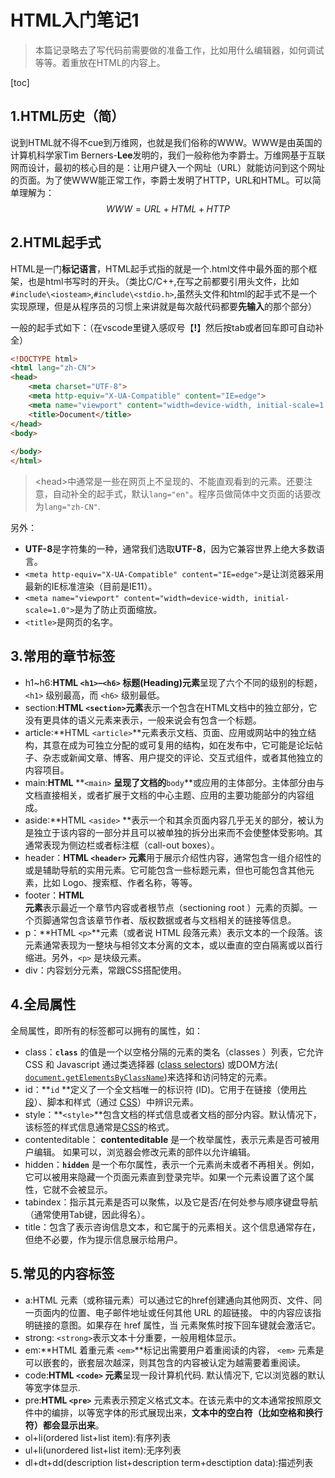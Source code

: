 # HTML入门笔记1

> 本篇记录略去了写代码前需要做的准备工作，比如用什么编辑器，如何调试等等。着重放在HTML的内容上。

[toc]

## 1.HTML历史（简）

​		说到HTML就不得不cue到万维网，也就是我们俗称的WWW。WWW是由英国的计算机科学家Tim Berners-**Lee**发明的，我们一般称他为李爵士。万维网基于互联网而设计，最初的核心目的是：让用户键入一个网址（URL）就能访问到这个网址的页面。为了使WWW能正常工作，李爵士发明了HTTP，URL和HTML。可以简单理解为：
$$
WWW=URL+HTML+HTTP
$$

## 2.HTML起手式

​		HTML是一门**标记语言**，HTML起手式指的就是一个.html文件中最外面的那个框架，也是html书写时的开头。（类比C/C++,在写之前都要引用头文件，比如`#include\<iosteam>`,`#include\<stdio.h>`,虽然头文件和html的起手式不是一个实现原理，但是从程序员的习惯上来讲就是每次敲代码都要**先输入**的那个部分）

​		一般的起手式如下：（在vscode里键入感叹号【**!**】然后按tab或者回车即可自动补全）

```html
<!DOCTYPE html>
<html lang="zh-CN">
<head>
    <meta charset="UTF-8">
    <meta http-equiv="X-UA-Compatible" content="IE=edge">
    <meta name="viewport" content="width=device-width, initial-scale=1.0">
    <title>Document</title>
</head>
<body>
    
</body>
</html>
```

> \<head>中通常是一些在网页上不呈现的、不能直观看到的元素。还要注意，自动补全的起手式，默认`lang="en"`。程序员做简体中文页面的话要改为`lang="zh-CN"`.

另外：

- **UTF-8**是字符集的一种，通常我们选取**UTF-8**，因为它兼容世界上绝大多数语言。
- `<meta http-equiv="X-UA-Compatible" content="IE=edge">`是让浏览器采用最新的IE标准渲染（目前是IE11）。
- `<meta name="viewport" content="width=device-width, initial-scale=1.0">`是为了防止页面缩放。
- `<title>`是网页的名字。

## 3.常用的章节标签

- h1~h6:**HTML `<h1>`–`<h6>` 标题(Heading)元素**呈现了六个不同的级别的标题，`<h1>` 级别最高，而 `<h6>` 级别最低。
- section:**HTML `<section>`元素**表示一个包含在HTML文档中的独立部分，它没有更具体的语义元素来表示，一般来说会有包含一个标题。
- article:**HTML `<article>`**元素表示文档、页面、应用或网站中的独立结构，其意在成为可独立分配的或可复用的结构，如在发布中，它可能是论坛帖子、杂志或新闻文章、博客、用户提交的评论、交互式组件，或者其他独立的内容项目。
- main:**HTML** **`<main>` **呈现了文档的**`body`**或应用的主体部分。主体部分由与文档直接相关，或者扩展于文档的中心主题、应用的主要功能部分的内容组成。
- aside:**HTML `<aside>` **表示一个和其余页面内容几乎无关的部分，被认为是独立于该内容的一部分并且可以被单独的拆分出来而不会使整体受影响。其通常表现为侧边栏或者标注框（call-out boxes）。
- header：**HTML `<header>` 元素**用于展示介绍性内容，通常包含一组介绍性的或是辅助导航的实用元素。它可能包含一些标题元素，但也可能包含其他元素，比如 Logo、搜索框、作者名称，等等。
- footer：**HTML <footer> 元素**表示最近一个章节内容或者根节点（sectioning root ）元素的页脚。一个页脚通常包含该章节作者、版权数据或者与文档相关的链接等信息。
- p：**HTML `<p>`**元素（或者说 HTML 段落元素）表示文本的一个段落。该元素通常表现为一整块与相邻文本分离的文本，或以垂直的空白隔离或以首行缩进。另外，`<p>` 是块级元素。
- div：内容划分元素，常跟CSS搭配使用。

## 4.全局属性

全局属性，即所有的标签都可以拥有的属性，如：

- class：**`class`** 的值是一个以空格分隔的元素的类名（classes ）列表，它允许 CSS 和 Javascript 通过类选择器 ([class selectors](https://developer.mozilla.org/zh-CN/docs/Web/CSS/Class_selectors)) 或DOM方法( [`document.getElementsByClassName`](https://developer.mozilla.org/zh-CN/docs/Web/API/Document/getElementsByClassName))来选择和访问特定的元素。
- id：**`id` **定义了一个全文档唯一的标识符 (ID)。它用于在链接（使用[片段](https://developer.mozilla.org/zh-CN/docs/Web/HTTP/Basics_of_HTTP/Identifying_resources_on_the_Web#片段)）、脚本和样式（通过 [CSS](https://developer.mozilla.org/zh-CN/docs/Glossary/CSS)）中辨识元素。
- style：**`<style>`**包含文档的样式信息或者文档的部分内容。默认情况下，该标签的样式信息通常是[CSS](https://developer.mozilla.org/en-US/docs/Web/CSS)的格式。
- contenteditable： **contenteditable** 是一个枚举属性，表示元素是否可被用户编辑。 如果可以，浏览器会修改元素的部件以允许编辑。
- hidden：**`hidden`** 是一个布尔属性，表示一个元素尚未或者不再相关。例如，它可以被用来隐藏一个页面元素直到登录完毕。如果一个元素设置了这个属性，它就不会被显示。
- tabindex：指示其元素是否可以聚焦，以及它是否/在何处参与顺序键盘导航（通常使用Tab键，因此得名）。
- title：包含了表示咨询信息文本，和它属于的元素相关。这个信息通常存在，但绝不必要，作为提示信息展示给用户。

## 5.常见的内容标签

- a:HTML <a> 元素（或称锚元素）可以通过它的href创建通向其他网页、文件、同一页面内的位置、电子邮件地址或任何其他 URL 的超链接。<a> 中的内容应该指明链接的意图。如果存在 href 属性，当 <a> 元素聚焦时按下回车键就会激活它。
- strong: `<strong>`表示文本十分重要，一般用粗体显示。
- em:**HTML 着重元素 `<em>`**标记出需要用户着重阅读的内容， `<em>` 元素是可以嵌套的，嵌套层次越深，则其包含的内容被认定为越需要着重阅读。
- code:**HTML `<code>` 元素**呈现一段计算机代码. 默认情况下, 它以浏览器的默认等宽字体显示.
- pre:**HTML `<pre>`** 元素表示预定义格式文本。在该元素中的文本通常按照原文件中的编排，以等宽字体的形式展现出来，**文本中的空白符（比如空格和换行符）都会显示出来**。
- ol+li(ordered list+list item):有序列表
- ul+li(unordered list+list item):无序列表
- dl+dt+dd(description list+description term+desctiption data):描述列表
